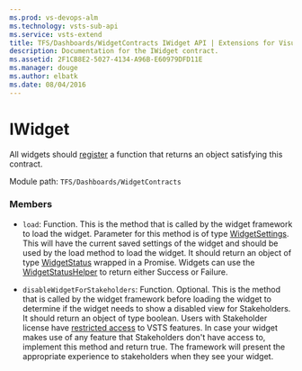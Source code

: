 ```yaml
---
ms.prod: vs-devops-alm
ms.technology: vsts-sub-api
ms.service: vsts-extend
title: TFS/Dashboards/WidgetContracts IWidget API | Extensions for Visual Studio Team Services
description: Documentation for the IWidget contract.
ms.assetid: 2F1CB8E2-5027-4134-A96B-E60979DFD11E
ms.manager: douge
ms.author: elbatk
ms.date: 08/04/2016
---
```


# IWidget

All widgets should [register](../../../../core-sdk.md#method_register) a function that returns an object satisfying this contract.

Module path: `TFS/Dashboards/WidgetContracts`


### Members

* `load`: Function. This is the method that is called by the widget framework to load the widget. Parameter for this method is of type [WidgetSettings](./WidgetSettings.md). 
This will have the current saved settings of the widget and should be used by the load method to load the widget.
It should return an object of type [WidgetStatus](./WidgetStatus.md) wrapped in a Promise. Widgets can use the [WidgetStatusHelper](./WidgetStatusHelper.md) to return either Success or Failure.

* `disableWidgetForStakeholders`: Function. Optional. This is the method that is called by the widget framework before loading the widget to determine if the widget needs to show a disabled view for Stakeholders.
It should return an object of type boolean.
Users with Stakeholder license have [restricted access](http://go.microsoft.com/fwlink/?LinkID=787012&clcid=0x409) to VSTS features. 
In case your widget makes use of any feature that Stakeholders don't have access to, implement this method and return true.
The framework will present the appropriate experience to stakeholders when they see your widget.